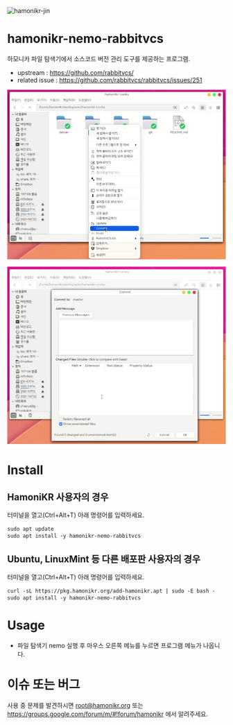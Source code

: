 ![hamonikr-jin](https://img.shields.io/badge/hamonikr-jin-violet)

# hamonikr-nemo-rabbitvcs

하모니카 파일 탐색기에서 소스코드 버전 관리 도구를 제공하는 프로그램.

 * upstream : https://github.com/rabbitvcs/
 * related issue : https://github.com/rabbitvcs/rabbitvcs/issues/251
 
![rabbitvcs](docs/img-1.png)

![rabbitvcs](docs/img-2.png)

# Install

## HamoniKR 사용자의 경우
터미널을 열고(Ctrl+Alt+T) 아래 명령어를 입력하세요.

```
sudo apt update
sudo apt install -y hamonikr-nemo-rabbitvcs
```

## Ubuntu, LinuxMint 등 다른 배포판 사용자의 경우
터미널을 열고(Ctrl+Alt+T) 아래 명령어를 입력하세요.

```
curl -sL https://pkg.hamonikr.org/add-hamonikr.apt | sudo -E bash -
sudo apt install -y hamonikr-nemo-rabbitvcs
```


# Usage
 * 파일 탐색기 nemo 실행 후 마우스 오른쪽 메뉴를 누르면 프로그램 메뉴가 나옵니다.
 
 # 이슈 또는 버그
 사용 중 문제를 발견하시면 root@hamonikr.org 또는 https://groups.google.com/forum/m/#!forum/hamonikr 에서 알려주세요.

